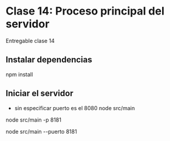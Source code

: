 # Clase 14: Proceso principal del servidor

Entregable clase 14

## Instalar dependencias

npm install

## Iniciar el servidor

* sin especificar puerto es el 8080
node src/main  

node src/main -p 8181

node src/main --puerto 8181
